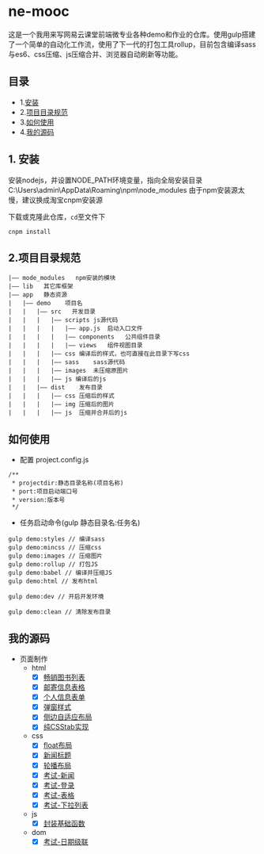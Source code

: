 # ne-mooc

这是一个我用来写网易云课堂前端微专业各种demo和作业的仓库。使用gulp搭建了一个简单的自动化工作流，使用了下一代的打包工具rollup，目前包含编译sass与es6、css压缩、js压缩合并、浏览器自动刷新等功能。

## 目录

+ 1.[安装](#install)
+ 2.[项目目录规范](#directory)
+ 3.[如何使用](#howtouse)
+ 4.[我的源码](#mycode)

<a name="install"></a>
## 1. 安装

安装nodejs，并设置NODE_PATH环境变量，指向全局安装目录C:\Users\admin\AppData\Roaming\npm\node_modules
由于npm安装源太慢，建议换成淘宝cnpm安装源

下载或克隆此仓库，```cd```至文件下


```
cnpm install
```

<a name="directory"></a>
## 2.项目目录规范

    |—— mode_modules   npm安装的模块
    |—— lib   其它库框架
    |—— app   静态资源
    |   |—— demo	项目名
    |   |	|—— src   开发目录
    |   |	|	|—— scripts	js源代码
    |   |	|	|	|—— app.js	启动入口文件
    |   |   |   |   |—— components   公共组件目录
    |   |	|	|	|—— views   组件视图目录
    |   |	|	|—— css	编译后的样式，也可直接在此目录下写css
    |   |	|	|—— sass    sass源代码
    |   |   |   |—— images  未压缩原图片
    |   |	|	|—— js 编译后的js
    |   |	|—— dist    发布目录
    |   |	|	|—— css	压缩后的样式
    |   |   |   |—— img 压缩后的图片
    |   |	|	|—— js	压缩并合并后的js

<a name="howtouse"></a>
## 如何使用

* 配置 project.config.js

```
/**
 * projectdir:静态目录名称(项目名称)
 * port:项目启动端口号
 * version:版本号
 */
```

* 任务启动命令(gulp 静态目录名:任务名)

```
gulp demo:styles // 编译sass
gulp demo:mincss // 压缩css
gulp demo:images // 压缩图片
gulp demo:rollup // 打包JS
gulp demo:babel // 编译并压缩JS
gulp demo:html // 发布html

gulp demo:dev // 开启开发环境

gulp demo:clean // 清除发布目录
```

<a name="mycode"></a>
## 我的源码

+ 页面制作
    - html
        * [x] [畅销图书列表](http://xxthink.com/ne-mooc/app/html/dist/ul.html)
        * [x] [邮寄信息表格](http://xxthink.com/ne-mooc/app/html/dist/table.html)
        * [x] [个人信息表单](http://xxthink.com/ne-mooc/app/html/dist/form.html)
        * [x] [弹窗样式](http://xxthink.com/ne-mooc/app/html/dist/layer.html)
        * [x] [侧边自适应布局](http://xxthink.com/ne-mooc/app/html/dist/aside.html)
        * [x] [纯CSStab实现](http://xxthink.com/ne-mooc/app/html/dist/tab.html)
    - css
        * [x] [float布局](http://xxthink.com/ne-mooc/app/html/dist/float.html)
        * [x] [新闻标题](http://xxthink.com/ne-mooc/app/html/dist/news.html)
        * [x] [轮播布局](http://xxthink.com/ne-mooc/app/html/dist/slide.html)
        * [x] [考试-新闻](http://xxthink.com/ne-mooc/app/html/dist/index.html)
        * [x] [考试-登录](http://xxthink.com/ne-mooc/app/html/dist/login.html)
        * [x] [考试-表格](http://xxthink.com/ne-mooc/app/html/dist/photos.html)
        * [x] [考试-下拉列表](http://xxthink.com/ne-mooc/app/html/dist/select.html)
    - js
        * [x] [封装基础函数](https://github.com/XxinLiang/ne-mooc/blob/master/app/html/src/js/js-base.js)
    - dom
        * [x] [考试-日期级联](http://xxthink.com/ne-mooc/app/html/dist/date.html)
